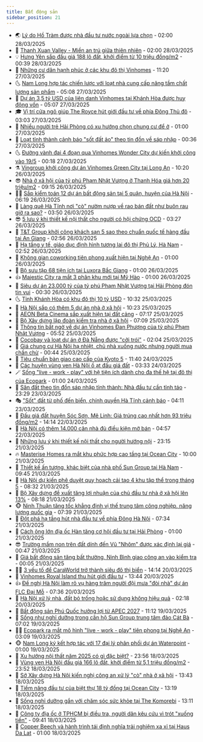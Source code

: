 ```yaml
---
title: Bất động sản
sidebar_position: 21
---
```


<!-- dantri-bat-dong-san:START -->
- 🌏 [Lý do Hồ Tràm được nhà đầu tư nước ngoài lựa chọn](https://dantri.com.vn/bat-dong-san/ly-do-ho-tram-duoc-nha-dau-tu-nuoc-ngoai-lua-chon-20250327193240051.htm) - 02:00 28/03/2025
- 👹 [Thanh Xuan Valley - Miền an trú giữa thiên nhiên](https://dantri.com.vn/bat-dong-san/thanh-xuan-valley-mien-an-tru-giua-thien-nhien-20250322110040525.htm) - 02:00 28/03/2025
- 💡 [Hưng Yên sắp đấu giá 188 lô đất, khởi điểm từ 10 triệu đồng/m2](https://dantri.com.vn/bat-dong-san/hung-yen-sap-dau-gia-188-lo-dat-khoi-diem-tu-10-trieu-dongm2-20250328040233553.htm) - 00:39 28/03/2025
- 🌋 [Những cư dân hạnh phúc ở các khu đô thị Vinhomes](https://dantri.com.vn/bat-dong-san/nhung-cu-dan-hanh-phuc-o-cac-khu-do-thi-vinhomes-20250327171713333.htm) - 11:20 27/03/2025
- 🌜 [Nam Long hợp tác chiến lược với loạt nhà cung cấp nâng tầm chất lượng sản phẩm](https://dantri.com.vn/bat-dong-san/nam-long-hop-tac-chien-luoc-voi-loat-nha-cung-cap-nang-tam-chat-luong-san-pham-20250327120329675.htm) - 05:08 27/03/2025
- 💃 [Dự án 3,5 tỷ USD của liên danh Vinhomes tại Khánh Hòa được huy động vốn](https://dantri.com.vn/bat-dong-san/du-an-35-ty-usd-cua-lien-danh-vinhomes-tai-khanh-hoa-duoc-huy-dong-von-20250326163037053.htm) - 05:07 27/03/2025
- 🎓 [Vị trí cửa ngõ giúp The Royce hút giới đầu tư về phía Đông Thủ đô](https://dantri.com.vn/bat-dong-san/vi-tri-cua-ngo-giup-the-royce-hut-gioi-dau-tu-ve-phia-dong-thu-do-20250327095435349.htm) - 03:03 27/03/2025
- 🌝 [Nhiều người trẻ Hải Phòng có xu hướng chọn chung cư để ở](https://dantri.com.vn/bat-dong-san/nhieu-nguoi-tre-hai-phong-co-xu-huong-chon-chung-cu-de-o-20250326095924712.htm) - 01:00 27/03/2025
- 🧐 [Loạt tỉnh thành cảnh báo &quot;sốt đất ảo&quot; theo tin đồn về sáp nhập](https://dantri.com.vn/bat-dong-san/loat-tinh-thanh-canh-bao-sot-dat-ao-theo-tin-don-ve-sap-nhap-20250326143151893.htm) - 00:36 27/03/2025
- 🌜 [Đường vành đai 4 đoạn qua Vinhomes Wonder City dự kiến khởi công vào 19/5](https://dantri.com.vn/bat-dong-san/duong-vanh-dai-4-doan-qua-vinhomes-wonder-city-du-kien-khoi-cong-vao-195-20250327020859664.htm) - 00:18 27/03/2025
- ⚗️ [Vingroup khởi công dự án Vinhomes Green City tại Long An](https://dantri.com.vn/bat-dong-san/vingroup-khoi-cong-du-an-vinhomes-green-city-tai-long-an-20250326164929983.htm) - 10:20 26/03/2025
- 😎 [Nhà ở xã hội của tỷ phú Phạm Nhật Vượng ở Thanh Hóa giá hơn 20 triệu/m2](https://dantri.com.vn/bat-dong-san/nha-o-xa-hoi-cua-ty-phu-pham-nhat-vuong-o-thanh-hoa-gia-hon-20-trieum2-20250326154027374.htm) - 09:15 26/03/2025
- 🧑‍🏫 [Sắp kiểm toán 12 dự án bất động sản tại 5 quận, huyện của Hà Nội](https://dantri.com.vn/kinh-doanh/sap-kiem-toan-12-du-an-bat-dong-san-tai-5-quan-huyen-cua-ha-noi-20250326093615991.htm) - 06:19 26/03/2025
- 💪 [Làng quê Hà Tĩnh nơi &quot;cò&quot; nườm nượp về rao bán đất như buôn rau giờ ra sao?](https://dantri.com.vn/bat-dong-san/lang-que-ha-tinh-noi-co-nuom-nuop-ve-rao-ban-dat-nhu-buon-rau-gio-ra-sao-20250326095448846.htm) - 03:50 26/03/2025
- 😎 [5 lưu ý khi thiết kế nội thất cho người có hội chứng OCD](https://dantri.com.vn/bat-dong-san/5-luu-y-khi-thiet-ke-noi-that-cho-nguoi-co-hoi-chung-ocd-20250325164754419.htm) - 03:27 26/03/2025
- 🧠 [T&amp;T Group khởi công khách sạn 5 sao theo chuẩn quốc tế hàng đầu tại An Giang](https://dantri.com.vn/bat-dong-san/tt-group-khoi-cong-khach-san-5-sao-theo-chuan-quoc-te-hang-dau-tai-an-giang-20250326094307448.htm) - 02:56 26/03/2025
- 🧰 [Hạ tầng y tế, giáo dục định hình tương lai đô thị Phủ Lý, Hà Nam](https://dantri.com.vn/bat-dong-san/ha-tang-y-te-giao-duc-dinh-hinh-tuong-lai-do-thi-phu-ly-ha-nam-20250326093449751.htm) - 02:52 26/03/2025
- 🤩 [Không gian coworking tiên phong xuất hiện tại Nghệ An](https://dantri.com.vn/bat-dong-san/khong-gian-coworking-tien-phong-xuat-hien-tai-nghe-an-20250326072708836.htm) - 01:00 26/03/2025
- 🦆 [Bộ sưu tập 68 tiện ích tại Luxora Bắc Giang](https://dantri.com.vn/bat-dong-san/bo-suu-tap-68-tien-ich-tai-luxora-bac-giang-20250325193231817.htm) - 01:00 26/03/2025
- 👍 [Majestic City ra mắt 3 phân khu mới tại Mỹ Hào](https://dantri.com.vn/bat-dong-san/majestic-city-ra-mat-3-phan-khu-moi-tai-my-hao-20250325115718539.htm) - 01:00 26/03/2025
- 🙉 [Siêu dự án 23.000 tỷ của tỷ phú Phạm Nhật Vượng tại Hải Phòng đón tin vui](https://dantri.com.vn/bat-dong-san/sieu-du-an-23000-ty-cua-ty-phu-pham-nhat-vuong-tai-hai-phong-don-tin-vui-20250326035403011.htm) - 00:30 26/03/2025
- 🌜 [Tỉnh Khánh Hòa có khu đô thị 10 tỷ USD](https://dantri.com.vn/bat-dong-san/tinh-khanh-hoa-co-khu-do-thi-10-ty-usd-20250325163807924.htm) - 10:32 25/03/2025
- 🌋 [Hà Nội sắp có thêm 5 dự án nhà ở xã hội](https://dantri.com.vn/bat-dong-san/ha-noi-sap-co-them-5-du-an-nha-o-xa-hoi-20250325161336873.htm) - 10:23 25/03/2025
- 🥰 [AEON Beta Cinema sắp xuất hiện tại đất cảng](https://dantri.com.vn/bat-dong-san/aeon-beta-cinema-sap-xuat-hien-tai-dat-cang-20250325140448239.htm) - 07:17 25/03/2025
- 💯 [Bộ Xây dựng lập đoàn kiểm tra nhà ở xã hội](https://dantri.com.vn/bat-dong-san/bo-xay-dung-lap-doan-kiem-tra-nha-o-xa-hoi-20250325135803435.htm) - 07:09 25/03/2025
- 🤩 [Thông tin bất ngờ về dự án Vinhomes Đan Phượng của tỷ phú Phạm Nhật Vượng](https://dantri.com.vn/bat-dong-san/thong-tin-bat-ngo-ve-du-an-vinhomes-dan-phuong-cua-ty-phu-pham-nhat-vuong-20250325110856393.htm) - 05:52 25/03/2025
- 💄 [Cocobay và loạt dự án ở Đà Nẵng được &quot;cởi trói&quot;](https://dantri.com.vn/bat-dong-san/cocobay-va-loat-du-an-o-da-nang-duoc-coi-troi-20250324131648874.htm) - 02:04 25/03/2025
- 🦍 [Giá chung cư Hà Nội hạ nhiệt, chủ nhà xuống nước nhưng người mua chần chừ](https://dantri.com.vn/bat-dong-san/gia-chung-cu-ha-noi-ha-nhiet-chu-nha-xuong-nuoc-nhung-nguoi-mua-chan-chu-20250325022539232.htm) - 00:44 25/03/2025
- 🎡 [Tiêu chuẩn bàn giao cao cấp của Kyoto 5](https://dantri.com.vn/bat-dong-san/tieu-chuan-ban-giao-cao-cap-cua-kyoto-5-20250324183036143.htm) - 11:40 24/03/2025
- 🐎 [Các huyện vùng ven Hà Nội ồ ạt đấu giá đất](https://dantri.com.vn/bat-dong-san/cac-huyen-vung-ven-ha-noi-o-at-dau-gia-dat-20250324033226563.htm) - 03:33 24/03/2025
- 🪄 [Sống &quot;live - work - play&quot; với hệ tiện ích dành cho đa thế hệ tại đô thị của Ecopark](https://dantri.com.vn/bat-dong-san/song-live-work-play-voi-he-tien-ich-danh-cho-da-the-he-tai-do-thi-cua-ecopark-20250323152536109.htm) - 01:00 24/03/2025
- 💼 [Săn đất theo tin đồn sáp nhập tỉnh thành: Nhà đầu tư cần tỉnh táo](https://dantri.com.vn/bat-dong-san/san-dat-theo-tin-don-sap-nhap-tinh-thanh-nha-dau-tu-can-tinh-tao-20250319175539932.htm) - 23:29 23/03/2025
- 🎭 [&quot;Sốt&quot; đất từ phố đến biển, chính quyền Hà Tĩnh cảnh báo](https://dantri.com.vn/bat-dong-san/sot-dat-tu-pho-den-bien-chinh-quyen-ha-tinh-canh-bao-20250323090809888.htm) - 04:11 23/03/2025
- 🐻 [Đấu giá đất huyện Sóc Sơn, Mê Linh: Giá trúng cao nhất hơn 93 triệu đồng/m2](https://dantri.com.vn/bat-dong-san/dau-gia-dat-huyen-soc-son-me-linh-gia-trung-cao-nhat-hon-93-trieu-dongm2-20250322190703444.htm) - 14:14 22/03/2025
- 💃 [Hà Nội có thêm 14.000 căn nhà đủ điều kiện mở bán](https://dantri.com.vn/bat-dong-san/ha-noi-co-them-14000-can-nha-du-dieu-kien-mo-ban-20250322034511950.htm) - 04:57 22/03/2025
- 🦣 [Những lưu ý khi thiết kế nội thất cho người hướng nội](https://dantri.com.vn/bat-dong-san/nhung-luu-y-khi-thiet-ke-noi-that-cho-nguoi-huong-noi-20250321214107066.htm) - 23:15 21/03/2025
- 🔥 [Masterise Homes ra mắt khu phức hợp cao tầng tại Ocean City](https://dantri.com.vn/bat-dong-san/masterise-homes-ra-mat-khu-phuc-hop-cao-tang-tai-ocean-city-20250321160203149.htm) - 10:00 21/03/2025
- 🤩 [Thiết kế ấn tượng, khác biệt của nhà phố Sun Group tại Hà Nam](https://dantri.com.vn/bat-dong-san/thiet-ke-an-tuong-khac-biet-cua-nha-pho-sun-group-tai-ha-nam-20250321161032478.htm) - 09:45 21/03/2025
- 🥳 [Hà Nội dự kiến phê duyệt quy hoạch cải tạo 4 khu tập thể trong tháng 5](https://dantri.com.vn/bat-dong-san/ha-noi-du-kien-phe-duyet-quy-hoach-cai-tao-4-khu-tap-the-trong-thang-5-20250321043119398.htm) - 08:32 21/03/2025
- 🤗 [Bộ Xây dựng đề xuất tăng lợi nhuận của chủ đầu tư nhà ở xã hội lên 13%](https://dantri.com.vn/bat-dong-san/bo-xay-dung-de-xuat-tang-loi-nhuan-cua-chu-dau-tu-nha-o-xa-hoi-len-13-20250321143052007.htm) - 08:18 21/03/2025
- 🐵 [Ninh Thuận tăng tốc khẳng định vị thế trung tâm công nghiệp, năng lượng quốc gia](https://dantri.com.vn/bat-dong-san/ninh-thuan-tang-toc-khang-dinh-vi-the-trung-tam-cong-nghiep-nang-luong-quoc-gia-20250321142359093.htm) - 07:39 21/03/2025
- 🤖 [Đột phá hạ tầng hút nhà đầu tư về phía Đông Hà Nội](https://dantri.com.vn/bat-dong-san/dot-pha-ha-tang-hut-nha-dau-tu-ve-phia-dong-ha-noi-20250321141644616.htm) - 07:34 21/03/2025
- 👺 [Cách ông lớn địa ốc Hàn tăng cơ hội đầu tư tại Hải Phòng](https://dantri.com.vn/bat-dong-san/cach-ong-lon-dia-oc-han-tang-co-hoi-dau-tu-tai-hai-phong-20250320174456240.htm) - 01:00 21/03/2025
- 😎 [Trường mầm non trên đất dính đến Vũ &quot;Nhôm&quot; được xác định lại giá](https://dantri.com.vn/bat-dong-san/truong-mam-non-tren-dat-dinh-den-vu-nhom-duoc-xac-dinh-lai-gia-20250320162952069.htm) - 00:47 21/03/2025
- 🤠 [Giá bất động sản tăng bất thường, Ninh Bình giao công an vào kiểm tra](https://dantri.com.vn/bat-dong-san/gia-bat-dong-san-tang-bat-thuong-ninh-binh-giao-cong-an-vao-kiem-tra-20250317164106101.htm) - 00:05 21/03/2025
- 👨‍🏫 [3 yếu tố để CaraWorld trở thành siêu đô thị biển](https://dantri.com.vn/bat-dong-san/3-yeu-to-de-caraworld-tro-thanh-sieu-do-thi-bien-20250320210437473.htm) - 14:14 20/03/2025
- 🧰 [Vinhomes Royal Island thu hút giới đầu tư](https://dantri.com.vn/bat-dong-san/vinhomes-royal-island-thu-hut-gioi-dau-tu-20250320200832938.htm) - 13:44 20/03/2025
- 👍 [Đề nghị Hà Nội làm rõ vụ hàng trăm người đội mưa &quot;đòi nhà&quot; dự án FLC Đại Mỗ](https://dantri.com.vn/bat-dong-san/de-nghi-ha-noi-lam-ro-vu-hang-tram-nguoi-doi-mua-doi-nha-du-an-flc-dai-mo-20250320134908752.htm) - 07:36 20/03/2025
- 🌈 [Hà Nội xử lý nhà, đất bỏ trống hoặc sử dụng không hiệu quả](https://dantri.com.vn/bat-dong-san/ha-noi-xu-ly-nha-dat-bo-trong-hoac-su-dung-khong-hieu-qua-20250320090315672.htm) - 02:18 20/03/2025
- 🐲 [Bất động sản Phú Quốc hưởng lợi từ APEC 2027](https://dantri.com.vn/bat-dong-san/bat-dong-san-phu-quoc-huong-loi-tu-apec-2027-20250319180601170.htm) - 11:12 19/03/2025
- 💄 [Sống như nghỉ dưỡng trong căn hộ Sun Group trung tâm đảo Cát Bà](https://dantri.com.vn/bat-dong-san/song-nhu-nghi-duong-trong-can-ho-sun-group-trung-tam-dao-cat-ba-20250319135107367.htm) - 07:02 19/03/2025
- 👨‍🏫 [Ecopark ra mắt mô hình &quot;live - work - play&quot; tiên phong tại Nghệ An](https://dantri.com.vn/bat-dong-san/ecopark-ra-mat-mo-hinh-live-work-play-tien-phong-tai-nghe-an-20250319095442087.htm) - 03:09 19/03/2025
- 🐵 [Nam Long ký kết hợp tác với 17 đại lý phân phối dự án Waterpoint](https://dantri.com.vn/bat-dong-san/nam-long-ky-ket-hop-tac-voi-17-dai-ly-phan-phoi-du-an-waterpoint-20250318220003108.htm) - 01:00 19/03/2025
- 🎉 [Xu hướng nội thất năm 2025 có gì đặc biệt?](https://dantri.com.vn/bat-dong-san/xu-huong-noi-that-nam-2025-co-gi-dac-biet-20250318145256521.htm) - 23:56 18/03/2025
- 💫 [Vùng ven Hà Nội đấu giá 166 lô đất, khởi điểm từ 5,1 triệu đồng/m2](https://dantri.com.vn/bat-dong-san/vung-ven-ha-noi-dau-gia-166-lo-dat-khoi-diem-tu-51-trieu-dongm2-20250319042635182.htm) - 23:52 18/03/2025
- 🦄 [Sở Xây dựng Hà Nội kiến nghị công an xử lý &quot;cò&quot; nhà ở xã hội](https://dantri.com.vn/bat-dong-san/so-xay-dung-ha-noi-kien-nghi-cong-an-xu-ly-co-nha-o-xa-hoi-20250318191739236.htm) - 13:43 18/03/2025
- 🌮 [Tiềm năng đầu tư của biệt thự 18 tỷ đồng tại Ocean City](https://dantri.com.vn/bat-dong-san/tiem-nang-dau-tu-cua-biet-thu-18-ty-dong-tai-ocean-city-20250318192537309.htm) - 13:19 18/03/2025
- 💯 [Sống nghỉ dưỡng gắn với chăm sóc sức khỏe tại The Komorebi](https://dantri.com.vn/bat-dong-san/song-nghi-duong-gan-voi-cham-soc-suc-khoe-tai-the-komorebi-20250318193335339.htm) - 13:11 18/03/2025
- 🌊 [Công ty địa ốc ở TPHCM bị điều tra, người dân kêu cứu vì trót &quot;xuống tiền&quot;](https://dantri.com.vn/bat-dong-san/cong-ty-dia-oc-o-tphcm-bi-dieu-tra-nguoi-dan-keu-cuu-vi-trot-xuong-tien-20250318160543711.htm) - 09:41 18/03/2025
- 🤖 [Copper Beech và hành trình tái định nghĩa trải nghiệm xa xỉ tại Haus Da Lat](https://dantri.com.vn/bat-dong-san/copper-beech-va-hanh-trinh-tai-dinh-nghia-trai-nghiem-xa-xi-tai-haus-da-lat-20250317154828925.htm) - 01:00 18/03/2025<!-- dantri-bat-dong-san:END -->
